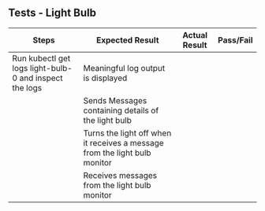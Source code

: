 ## Tests - Light Bulb

Steps | Expected Result   | Actual Result | Pass/Fail |
| --- | --- | --- | ---|
| Run kubectl get logs light-bulb-0 and inspect the logs| Meaningful log output is displayed  |    |
| | Sends Messages containing details of the light bulb |     |
| | Turns the light off when it receives a message from the light bulb monitor    |     |
| | Receives messages from the light bulb monitor |     |
